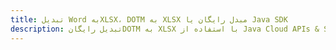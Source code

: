 ---title: تبدیل Word بهXLSX، DOTM به XLSX مبدل رایگان یا Java SDKdescription: تبدیل رایگانDOTM به XLSX با استفاده از Java Cloud APIs & SDK. همچنین اسناد Microsoft Word و OpenOffice را در Cloud ایجاد، ویرایش و رندر کنید.---